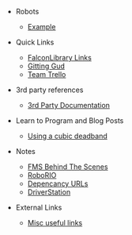  - Robots
   - [Example](docs/robots/ExampleBot)
  
 - Quick Links
   - [FalconLibrary Links](docs/learn/falconlib/index)
   - [Gitting Gud](docs/git)
   - [Team Trello](docs/trello)
 
 - 3rd party references
   - [3rd Party Documentation](docs/thirdParty)

 - Learn to Program and Blog Posts
   - [Using a cubic deadband](docs/learn/cubicdeadband)

 - Notes
   - [FMS Behind The Scenes](docs/fms)
   - [RoboRIO](docs/roborio)
   - [Depencancy URLs](docs/deps)
   - [DriverStation](docs/ds)
  
 - External Links
   - [Misc useful links](docs/miscResources)